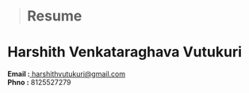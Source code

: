 ># Resume
# Harshith Venkataraghava Vutukuri
**Email :**[ harshithvutukuri@gmail.com](harshithvutukuri@gmail.com)<br/>
**Phno :** 8125527279
